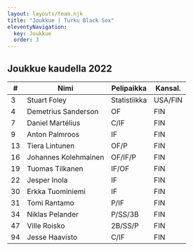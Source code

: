 ```yaml
---
layout: layouts/team.njk
title: "Joukkue | Turku Black Sox"
eleventyNavigation:
  key: Joukkue
  order: 3
---
```


## Joukkue kaudella 2022

| #   | Nimi                 | Pelipaikka   | Kansal. |
| --- | -------------------- | ------------ | ------- |
| 3   | Stuart Foley         | Statistiikka | USA/FIN |
| 4   | Demetrius Sanderson  | OF           | FIN     |
| 7   | Daniel Martélius     | C/IF         | FIN     |
| 9   | Anton Palmroos       | IF           | FIN     |
| 13  | Tiera Lintunen       | OF/P         | FIN     |
| 16  | Johannes Kolehmainen | OF/IF/P      | FIN     |
| 19  | Tuomas Tilkanen      | IF/OF        | FIN     |
| 22  | Jesper Inola         | IF           | FIN     |
| 30  | Erkka Tuominiemi     | IF           | FIN     |
| 31  | Tomi Rantamo         | P/IF         | FIN     |
| 34  | Niklas Pelander      | P/SS/3B      | FIN     |
| 47  | Ville Roisko         | 2B/SS/P      | FIN     |
| 94  | Jesse Haavisto       | C/IF         | FIN     |
